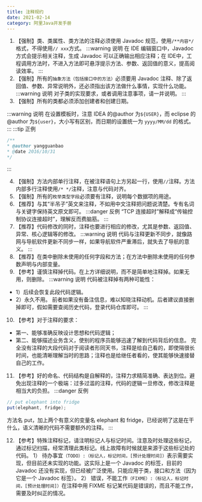 ```yaml
---
title: 注释规约
date: 2021-02-14
category: 阿里Java开发手册
---
```


1. 【强制】类、类属性、类方法的注释必须使用 Javadoc 规范，使用`/**内容*/`格式，不得使用` // xxx `方式。
:::warning 说明
在 IDE 编辑窗口中，Javadoc 方式会提示相关注释，生成 Javadoc 可以正确输出相应注释；在 IDE中，工程调用方法时，不进入方法即可悬浮提示方法、参数、返回值的意义，提高阅读效率。
:::
2. 【强制】所有的`抽象方法（包括接口中的方法）`必须要用 Javadoc 注释、除了返回值、参数、异常说明外，还必须指出该方法做什么事情，实现什么功能。
:::warning 说明
对子类的实现要求，或者调用注意事项，请一并说明。
:::
3. 【强制】所有的类都必须添加创建者和创建日期。

:::warning 说明
在设置模板时，注意 IDEA 的@author 为`${USER}`，而 eclipse 的@author 为`${user}`，大小写有区别，而日期的设置统一为 `yyyy/MM/dd` 的格式。
:::
:::tip 正例
```java
/**
* @author yangguanbao
* @date 2016/10/31
*/
```
:::

4. 【强制】方法内部单行注释，在被注释语句上方另起一行，使用`//`注释。方法内部多行注释使用`/* */`注释，注意与代码对齐。
5. 【强制】所有的`枚举类型字段`必须要有注释，说明每个数据项的用途。
6. 【推荐】与其“半吊子”英文来注释，不如用中文注释把问题说清楚。专有名词与关键字保持英文原文即可。
:::danger 反例
“TCP 连接超时”解释成“传输控制协议连接超时”，理解反而费脑筋。
:::
7. 【推荐】代码修改的同时，注释也要进行相应的修改，尤其是参数、返回值、异常、核心逻辑等的修改。
:::warning 说明
代码与注释更新不同步，就像路网与导航软件更新不同步一样，如果导航软件严重滞后，就失去了导航的意义。
:::
8. 【推荐】在类中删除未使用的任何字段和方法；在方法中删除未使用的任何参数声明与内部变量。
9.  【参考】谨慎注释掉代码。在上方详细说明，而不是简单地注释掉。如果无用，则删除。
:::warning 说明
代码被注释掉有两种可能性：
- 1）后续会恢复此段代码逻辑。
- 2）永久不用。
前者如果没有备注信息，难以知晓注释动机。后者建议直接删掉即可，假如需要查阅历史代码，登录代码仓库即可。
:::

10. 【参考】对于注释的要求：
- 第一、能够准确反映设计思想和代码逻辑；
- 第二、能够描述业务含义，使别的程序员能够迅速了解到代码背后的信息。
完全没有注释的大段代码对于阅读者形同天书，注释是给自己看的，即使隔很长时间，也能清晰理解当时的思路；注释也是给继任者看的，使其能够快速接替自己的工作。

11. 【参考】好的命名、代码结构是自解释的，注释力求精简准确、表达到位。避免出现注释的一个极端：过多过滥的注释，代码的逻辑一旦修改，修改注释是相当大的负担。
:::danger 反例
```java
// put elephant into fridge 
put(elephant, fridge);
```
方法名 put，加上两个有意义的变量名 elephant 和 fridge，已经说明了这是在干什么，语义清晰的代码不需要额外的注释。
:::

12. 【参考】特殊注释标记，请注明标记人与标记时间。注意及时处理这些标记，通过标记扫描，经常清理此类标记。线上故障有时候就是来源于这些标记处的代码。
1） 待办事宜`（TODO）:（标记人，标记时间，[预计处理时间]）`表示需要实现，但目前还未实现的功能。这实际上是一个 Javadoc 的标签，目前的 Javadoc 还没有实现，但已经被广泛使用。只能应用于类，接口和方法（因为它是一个 Javadoc 标签）。
2） 错误，不能工作`（FIXME）:（标记人，标记时间，[预计处理时间]）`在注释中用 FIXME 标记某代码是错误的，而且不能工作，需要及时纠正的情况。

